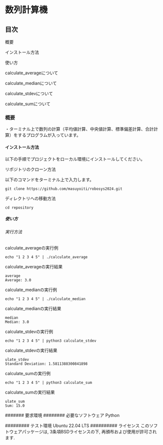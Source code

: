 # 数列計算機

## 目次
概要

インストール方法

使い方

  calculate_averageについて

  calculate_medianについて

  calculate_stdevについて

  calculate_sumについて

### 概要
・ターミナル上で数列の計算（平均値計算、中央値計算、標準偏差計算、合計計算）をするプログラムが入っています。

#### インストール方法

以下の手順でプロジェクトをローカル環境にインストールしてください。

リポジトリのクローン方法

以下のコマンドをターミナル上で入力します。

```git clone https://github.com/masuyoiti/robosys2024.git```

ディレクトリへの移動方法

```cd repository```

##### 使い方
###### 実行方法

calculate_averageの実行例

```echo "1 2 3 4 5" | ./calculate_average```

calculate_averageの実行結果

```
average
Average: 3.0
```

calculate_medianの実行例

```
echo "1 2 3 4 5" | ./calculate_median
```

calculate_medianの実行結果

```
median
Median: 3.0
```

calculate_stdevの実行例

```
echo "1 2 3 4 5" | python3 calculate_stdev
```

calculate_stdevの実行結果

```
ulate_stdev
Standard Deviation: 1.5811388300841898
```

calculate_sumの実行例

```
echo "1 2 3 4 5" | python3 calculate_sum
```

calculate_sumの実行結果

```
ulate_sum
Sum: 15.0
```

####### 要求環境
######## 必要なソフトウェア
Python

######### テスト環境
Ubuntu 22.04 LTS
########## ライセンス
このソフトウェアパッケージは, 3条項BSDライセンスの下, 再頒布および使用が許可されます.
